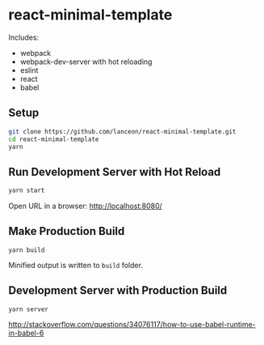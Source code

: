# react-minimal-template

Includes:
- webpack
- webpack-dev-server with hot reloading
- eslint
- react
- babel

## Setup

```sh
git clone https://github.com/lanceon/react-minimal-template.git
cd react-minimal-template
yarn
```

## Run Development Server with Hot Reload

```sh
yarn start
```

Open URL in a browser: <http://localhost:8080/> 

## Make Production Build

```
yarn build
```

Minified output is written to `build` folder.

## Development Server with Production Build

```
yarn server
```

http://stackoverflow.com/questions/34076117/how-to-use-babel-runtime-in-babel-6
